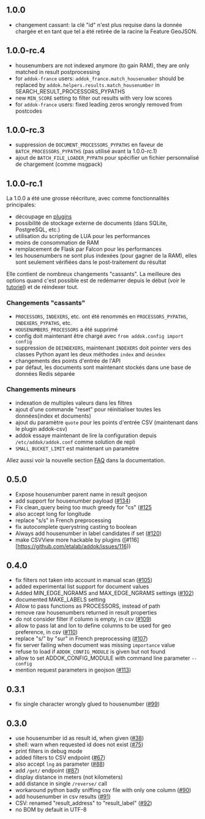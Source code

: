 ## 1.0.0

- changement cassant: la clé "id" n'est plus requise dans la donnée chargée
   et en tant que tel a été retirée de la racine la Feature GeoJSON.

## 1.0.0-rc.4

- housenumbers are not indexed anymore (to gain RAM), they are only matched in
  result postprocessing
- for `addok-france` users: `addok_france.match_housenumber` should be replaced
  by `addok.helpers.results.match_housenumber` in SEARCH_RESULT_PROCESSORS_PYPATHS
- new `MIN_SCORE` setting to filter out results with very low scores
- for `addok-france` users: fixed leading zeros wrongly removed from postcodes

## 1.0.0-rc.3

- suppression de `DOCUMENT_PROCESSORS_PYPATHS` en faveur de `BATCH_PROCESSORS_PYPATHS`
  (pas utilisé avant la 1.0.0-rc.1)
- ajout de `BATCH_FILE_LOADER_PYPATH` pour spécifier un fichier personnalisé
   de chargement (comme msgpack)

## 1.0.0-rc.1

La 1.0.0 a été une grosse réécriture, avec comme fonctionnalités principales:

- découpage en [plugins](http://addok.readthedocs.io/en/latest/plugins/)
- possibilité de stockage externe de documents (dans SQLite, PostgreSQL, etc.)
- utilisation du scripting de LUA pour les performances
- moins de consommation de RAM
- remplacement de Flask par Falcon pour les performances
- les housenumbers ne sont plus indexées (pour gagner de la RAM), elles sont
   seulement vérifiées dans le post-traitement du résultat

Elle contient de nombreux changements "cassants". La meilleure des options
quand c'est possible est de redémarrer depuis le début (voir le
[tutoriel](http://addok.readthedocs.io/en/latest/tutorial/)) et de réindexer
tout.

### Changements "cassants"

- `PROCESSORS`, `INDEXERS`, etc. ont été renommés en `PROCESSORS_PYPATHS`,
  `INDEXERS_PYPATHS`, etc.
- `HOUSENUMBERS_PROCESSORS` a été supprimé
- config doit maintenant être chargé avec `from addok.config import config`
- suppression de `DEINDEXERS`, maintenant `INDEXERS` doit pointer vers des
  classes Python ayant les deux méthodes `index` and `deindex`
- changements des points d'entrée de l'API
- par défaut, les documents sont maintenant stockés dans une base de données Redis séparée


### Changements mineurs

- indexation de multiples valeurs dans les filtres
- ajout d'une commande "reset" pour réinitialiser toutes les données(index et
  documents)
- ajout du paramètre `quote` pour les points d'entrée CSV (maintenant dans
  le plugin addok-csv)
- addok essaye maintenant de lire la configuration depuis
  `/etc/addok/addok.conf` comme solution de repli
- `SMALL_BUCKET_LIMIT` est maintenant un paramètre

Allez aussi voir la nouvelle section
[FAQ](http://addok.readthedocs.io/en/latest/faq/) dans la documentation.


## 0.5.0
- Expose housenumber parent name in result geojson
- add support for housenumber payload ([#134](https://github.com/etalab/addok/issues/134))
- Fix clean_query being too much greedy for "cs" ([#125](https://github.com/etalab/addok/issues/125)
- also accept long for longitude
- replace "s/s" in French preprocessing
- fix autocomplete querystring casting to boolean
- Always add housenumber in label candidates if set ([#120](https://github.com/etalab/addok/issues/120))
- make CSVView more hackable by plugins ([#116][https://github.com/etalab/addok/issues/116))


## 0.4.0
- fix filters not taken into account in manual scan ([#105](https://github.com/etalab/addok/issues/105))
- added experimental list support for document values
- Added MIN_EDGE_NGRAMS and MAX_EDGE_NGRAMS settings ([#102](https://github.com/etalab/addok/issues/102))
- documented MAKE_LABELS setting
- Allow to pass functions as PROCESSORS, instead of path
- remove raw housenumbers returned in result properties
- do not consider filter if column is empty, in csv ([#109](https://github.com/etalab/addok/issues/109))
- allow to pass lat and lon to define columns to be used for geo preference, in csv ([#110](https://github.com/etalab/addok/issues/110))
- replace "s/" by "sur" in French preprocessing ([#107](https://github.com/etalab/addok/issues/107))
- fix server failing when document was missing `importance` value
- refuse to load if `ADDOK_CONFIG_MODULE` is given but not found
- allow to set ADDOK_CONFIG_MODULE with command line parameter `--config`
- mention request parameters in geojson ([#113](https://github.com/etalab/addok/issues/113))


## 0.3.1

- fix single character wrongly glued to housenumber ([#99](https://github.com/etalab/addok/issues/99))

## 0.3.0

- use housenumber id as result id, when given ([#38](https://github.com/etalab/addok/issues/38))
- shell: warn when requested id does not exist ([#75](https://github.com/etalab/addok/issues/75))
- print filters in debug mode
- added filters to CSV endpoint ([#67](https://github.com/etalab/addok/issues/67))
- also accept `lng` as parameter ([#88](https://github.com/etalab/addok/issues/88))
- add `/get/` endpoint ([#87](https://github.com/etalab/addok/issues/87))
- display distance in meters (not kilometers)
- add distance in single `/reverse/` call
- workaround python badly sniffing csv file with only one column ([#90](https://github.com/etalab/addok/issues/90))
- add housenumber in csv results ([#91](https://github.com/etalab/addok/issues/91))
- CSV: renamed "result_address" to "result_label" ([#92](https://github.com/etalab/addok/issues/92))
- no BOM by default in UTF-8
